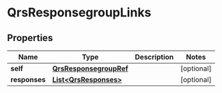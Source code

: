 

# QrsResponsegroupLinks

## Properties

Name | Type | Description | Notes
------------ | ------------- | ------------- | -------------
**self** | [**QrsResponsegroupRef**](QrsResponsegroupRef.md) |  |  [optional]
**responses** | [**List&lt;QrsResponses&gt;**](QrsResponses.md) |  |  [optional]




